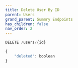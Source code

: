 ```yaml
---
title: Delete User By ID
parent: Users
grand_parent: Summry Endpoints
has_children: false
nav_order: 2
---
```



```js
DELETE /users/{id}

{
    "deleted": boolean
}
```

